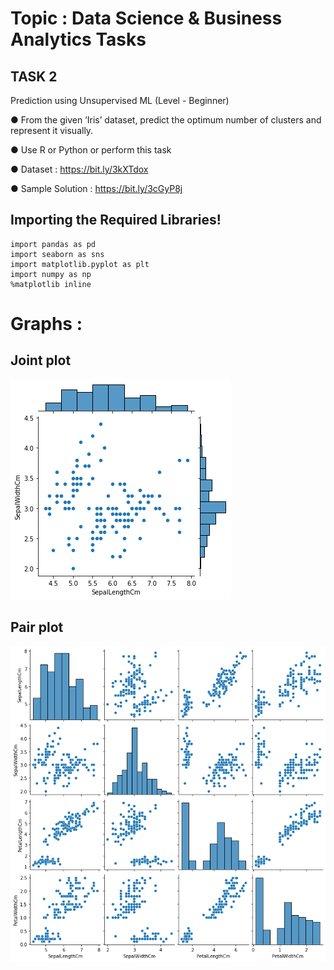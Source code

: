 # Topic : Data Science & Business Analytics Tasks

## TASK 2

Prediction using Unsupervised ML
(Level - Beginner)

● From the given ‘Iris’ dataset, predict the optimum number of clusters and represent it visually. 

● Use R or Python or perform this task

● Dataset : https://bit.ly/3kXTdox

● Sample Solution : https://bit.ly/3cGyP8j

## Importing the Required Libraries!
```
import pandas as pd 
import seaborn as sns
import matplotlib.pyplot as plt
import numpy as np 
%matplotlib inline 
```

# Graphs :

## Joint plot

![image of pairplot](https://github.com/samarth3557/Sparks_Foundation_Intern_tasks/blob/main/Task_2/Task_2_images/jointplot.png)

## Pair plot

![image of pairplot](https://github.com/samarth3557/Sparks_Foundation_Intern_tasks/blob/main/Task_2/Task_2_images/pairplot.png)
